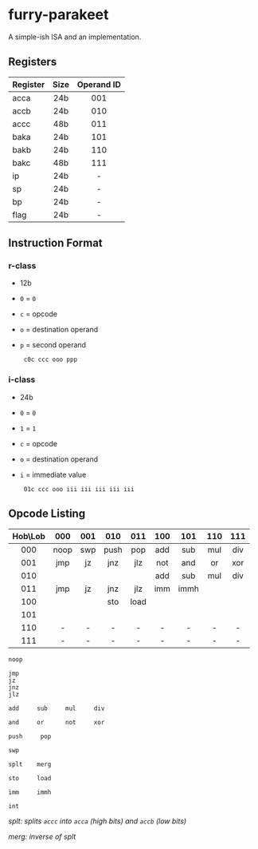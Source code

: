 # furry-parakeet
A simple-ish ISA and an implementation.

## Registers

Register | Size | Operand ID
:-   | :-: | :-:
acca | 24b | 001
accb | 24b | 010
accc | 48b | 011
baka | 24b | 101
bakb | 24b | 110
bakc | 48b | 111
ip   | 24b |  -
sp   | 24b |  -
bp   | 24b |  -
flag | 24b |  -

## Instruction Format

### r-class

 - 12b
 - `0` = `0`
 - `c` = opcode
 - `o` = destination operand
 - `p` = second operand

        c0c ccc ooo ppp

### i-class

 - 24b
 - `0` = `0`
 - `1` = `1`
 - `c` = opcode
 - `o` = destination operand
 - `i` = immediate value

        01c ccc ooo iii iii iii iii iii

## Opcode Listing

 Hob\Lob |  000 | 001 | 010  | 011  | 100 | 101  | 110 | 111
   :-:   |  :-: | :-: | :-:  | :-:  | :-: | :-:  | :-: | :-:
   000   | noop | swp | push | pop  | add | sub  | mul | div
   001   | jmp  | jz  | jnz  | jlz  | not | and  | or  | xor
   010   |      |     |      |      | add | sub  | mul | div
   011   | jmp  | jz  | jnz  | jlz  | imm | immh |     | 
   100   |      |     | sto  | load |     |      |     | 
   101   |      |     |      |      |     |      |     | 
   110   |  -   |  -  |  -   |  -   |  -  |  -   |  -  |  -
   111   |  -   |  -  |  -   |  -   |  -  |  -   |  -  |  -

    noop

    jmp
    jz 
    jnz
    jlz

    add     sub     mul     div

    and     or      not     xor

    push     pop

    swp

    splt    merg

    sto     load

    imm     immh

    int

_splt: splits `accc` into `acca` (high bits) and `accb` (low bits)_

_merg: inverse of splt_
